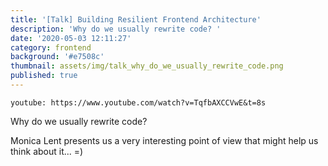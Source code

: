 ```yaml
---
title: '[Talk] Building Resilient Frontend Architecture'
description: 'Why do we usually rewrite code? '
date: '2020-05-03 12:11:27'
category: frontend
background: '#e7508c'
thumbnail: assets/img/talk_why_do_we_usually_rewrite_code.png
published: true
---
```


`youtube: https://www.youtube.com/watch?v=TqfbAXCCVwE&t=8s`

Why do we usually rewrite code?

Monica Lent presents us a very interesting point of view that might help us think about it... =)
